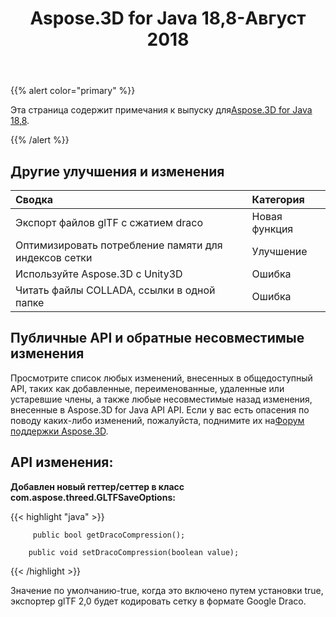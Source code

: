 ﻿---
title: Aspose.3D for Java 18,8-Август 2018
type: docs
weight: 50
url: /ru/java/aspose-3d-for-java-18-8-august-2018/
---
{{% alert color="primary" %}} 

Эта страница содержит примечания к выпуску для[Aspose.3D for Java 18,8](https://repository.aspose.com/repo/com/aspose/aspose-3d/18.8/).

{{% /alert %}} 
## **Другие улучшения и изменения**

|**Сводка**|**Категория**|
|:- |:- |
|Экспорт файлов glTF с сжатием draco|Новая функция|
|Оптимизировать потребление памяти для индексов сетки|Улучшение|
|Используйте Aspose.3D с Unity3D|Ошибка|
|Читать файлы COLLADA, ссылки в одной папке|Ошибка|

## **Публичные API и обратные несовместимые изменения**

Просмотрите список любых изменений, внесенных в общедоступный API, таких как добавленные, переименованные, удаленные или устаревшие члены, а также любые несовместимые назад изменения, внесенные в Aspose.3D for Java API API. Если у вас есть опасения по поводу каких-либо изменений, пожалуйста, поднимите их на[Форум поддержки Aspose.3D](https://forum.aspose.com/c/3d).

## **API изменения:**

**Добавлен новый геттер/сеттер в класс com.aspose.threed.GLTFSaveOptions:**

{{< highlight "java" >}}

         public bool getDracoCompression();

        public void setDracoCompression(boolean value);

{{< /highlight >}}

Значение по умолчанию-true, когда это включено путем установки true, экспортер glTF 2,0 будет кодировать сетку в формате Google Draco.
